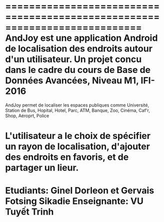 # 
===========================================================================
AndJoy est une application Android de localisation des endroits autour d'un utilisateur. 
Un projet concu dans le cadre du cours de Base de Données Avancées, Niveau M1, IFI-2016
===========================================================================
AndJoy permet de localiser les espaces publiques comme Université, Station de Bus, Hopital, Hotel, Parc, ATM, Banque, Zoo, Cinéma, Caf'r, Shop, Aéroprt, Police

L'utilisateur a le choix de spécifier un rayon de localisation, d'ajouter des endroits en favoris, et de partager un lieur.
============================================================================
Etudiants: Ginel Dorleon et Gervais Fotsing Sikadie
Enseignante: VU Tuyết Trinh
============================================================================
